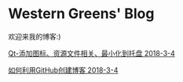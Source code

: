 # Western Greens' Blog

欢迎来我的博客:)

[Qt-添加图标、资源文件相关、最小化到托盘 2018-3-4](2.md)

[如何利用GitHub创建博客 2018-3-4](1.md)